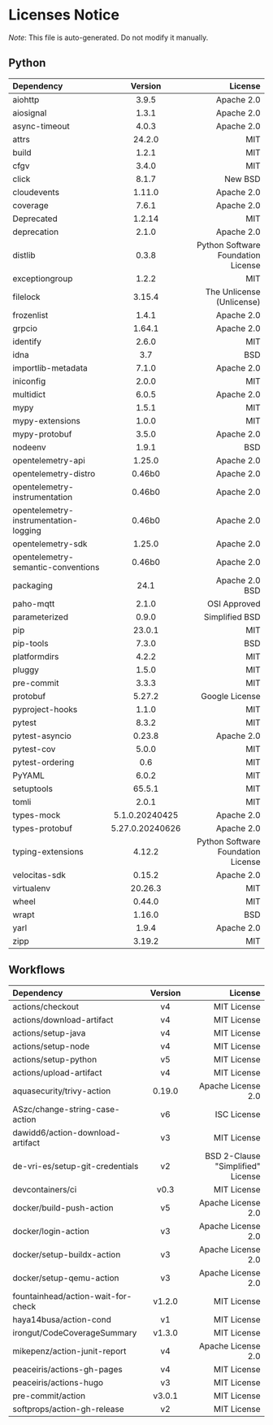 # Licenses Notice
*Note*: This file is auto-generated. Do not modify it manually.
## Python
| Dependency | Version | License |
|:-----------|:-------:|--------:|
|aiohttp|3.9.5|Apache 2.0|
|aiosignal|1.3.1|Apache 2.0|
|async-timeout|4.0.3|Apache 2.0|
|attrs|24.2.0|MIT|
|build|1.2.1|MIT|
|cfgv|3.4.0|MIT|
|click|8.1.7|New BSD|
|cloudevents|1.11.0|Apache 2.0|
|coverage|7.6.1|Apache 2.0|
|Deprecated|1.2.14|MIT|
|deprecation|2.1.0|Apache 2.0|
|distlib|0.3.8|Python Software Foundation License|
|exceptiongroup|1.2.2|MIT|
|filelock|3.15.4|The Unlicense (Unlicense)|
|frozenlist|1.4.1|Apache 2.0|
|grpcio|1.64.1|Apache 2.0|
|identify|2.6.0|MIT|
|idna|3.7|BSD|
|importlib-metadata|7.1.0|Apache 2.0|
|iniconfig|2.0.0|MIT|
|multidict|6.0.5|Apache 2.0|
|mypy|1.5.1|MIT|
|mypy-extensions|1.0.0|MIT|
|mypy-protobuf|3.5.0|Apache 2.0|
|nodeenv|1.9.1|BSD|
|opentelemetry-api|1.25.0|Apache 2.0|
|opentelemetry-distro|0.46b0|Apache 2.0|
|opentelemetry-instrumentation|0.46b0|Apache 2.0|
|opentelemetry-instrumentation-logging|0.46b0|Apache 2.0|
|opentelemetry-sdk|1.25.0|Apache 2.0|
|opentelemetry-semantic-conventions|0.46b0|Apache 2.0|
|packaging|24.1|Apache 2.0<br/>BSD|
|paho-mqtt|2.1.0|OSI Approved|
|parameterized|0.9.0|Simplified BSD|
|pip|23.0.1|MIT|
|pip-tools|7.3.0|BSD|
|platformdirs|4.2.2|MIT|
|pluggy|1.5.0|MIT|
|pre-commit|3.3.3|MIT|
|protobuf|5.27.2|Google License|
|pyproject-hooks|1.1.0|MIT|
|pytest|8.3.2|MIT|
|pytest-asyncio|0.23.8|Apache 2.0|
|pytest-cov|5.0.0|MIT|
|pytest-ordering|0.6|MIT|
|PyYAML|6.0.2|MIT|
|setuptools|65.5.1|MIT|
|tomli|2.0.1|MIT|
|types-mock|5.1.0.20240425|Apache 2.0|
|types-protobuf|5.27.0.20240626|Apache 2.0|
|typing-extensions|4.12.2|Python Software Foundation License|
|velocitas-sdk|0.15.2|Apache 2.0|
|virtualenv|20.26.3|MIT|
|wheel|0.44.0|MIT|
|wrapt|1.16.0|BSD|
|yarl|1.9.4|Apache 2.0|
|zipp|3.19.2|MIT|
## Workflows
| Dependency | Version | License |
|:-----------|:-------:|--------:|
|actions/checkout|v4|MIT License|
|actions/download-artifact|v4|MIT License|
|actions/setup-java|v4|MIT License|
|actions/setup-node|v4|MIT License|
|actions/setup-python|v5|MIT License|
|actions/upload-artifact|v4|MIT License|
|aquasecurity/trivy-action|0.19.0|Apache License 2.0|
|ASzc/change-string-case-action|v6|ISC License|
|dawidd6/action-download-artifact|v3|MIT License|
|de-vri-es/setup-git-credentials|v2|BSD 2-Clause "Simplified" License|
|devcontainers/ci|v0.3|MIT License|
|docker/build-push-action|v5|Apache License 2.0|
|docker/login-action|v3|Apache License 2.0|
|docker/setup-buildx-action|v3|Apache License 2.0|
|docker/setup-qemu-action|v3|Apache License 2.0|
|fountainhead/action-wait-for-check|v1.2.0|MIT License|
|haya14busa/action-cond|v1|MIT License|
|irongut/CodeCoverageSummary|v1.3.0|MIT License|
|mikepenz/action-junit-report|v4|Apache License 2.0|
|peaceiris/actions-gh-pages|v4|MIT License|
|peaceiris/actions-hugo|v3|MIT License|
|pre-commit/action|v3.0.1|MIT License|
|softprops/action-gh-release|v2|MIT License|
